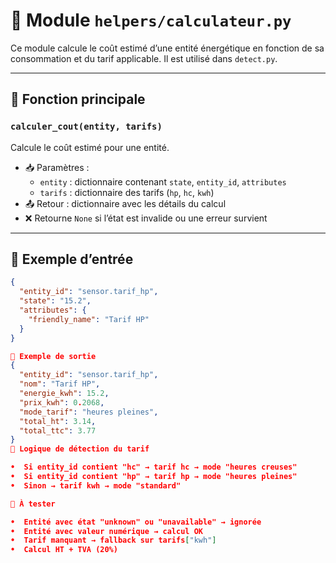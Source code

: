# 🧮 Module `helpers/calculateur.py`

Ce module calcule le coût estimé d’une entité énergétique en fonction de sa consommation et du tarif applicable. Il est utilisé dans `detect.py`.

---

## 🔧 Fonction principale

### `calculer_cout(entity, tarifs)`

Calcule le coût estimé pour une entité.

- 📥 Paramètres :
  - `entity` : dictionnaire contenant `state`, `entity_id`, `attributes`
  - `tarifs` : dictionnaire des tarifs (`hp`, `hc`, `kwh`)
- 📤 Retour : dictionnaire avec les détails du calcul
- ❌ Retourne `None` si l’état est invalide ou une erreur survient

---

## 📄 Exemple d’entrée

```json
{
  "entity_id": "sensor.tarif_hp",
  "state": "15.2",
  "attributes": {
    "friendly_name": "Tarif HP"
  }
}

📄 Exemple de sortie
{
  "entity_id": "sensor.tarif_hp",
  "nom": "Tarif HP",
  "energie_kwh": 15.2,
  "prix_kwh": 0.2068,
  "mode_tarif": "heures pleines",
  "total_ht": 3.14,
  "total_ttc": 3.77
}
🧠 Logique de détection du tarif

•  Si entity_id contient "hc" → tarif hc → mode "heures creuses"
•  Si entity_id contient "hp" → tarif hp → mode "heures pleines"
•  Sinon → tarif kwh → mode "standard"

🧪 À tester

•  Entité avec état "unknown" ou "unavailable" → ignorée
•  Entité avec valeur numérique → calcul OK
•  Tarif manquant → fallback sur tarifs["kwh"]
•  Calcul HT + TVA (20%)
